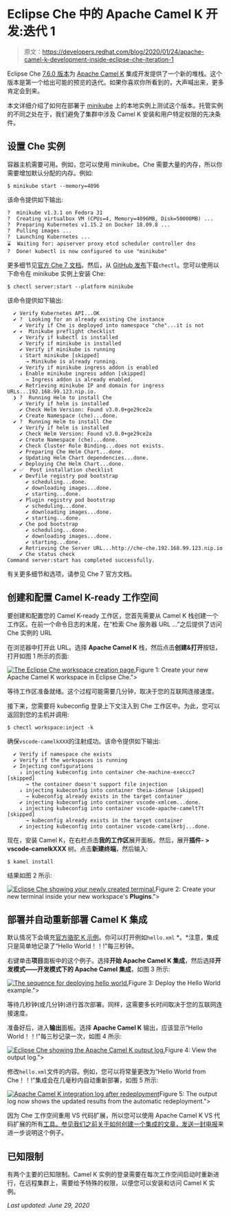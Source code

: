 # Eclipse Che 中的 Apache Camel K 开发:迭代 1

> 原文：<https://developers.redhat.com/blog/2020/01/24/apache-camel-k-development-inside-eclipse-che-iteration-1>

Eclipse Che [7.6.0 版本](https://github.com/eclipse/che/releases/tag/7.6.0)为 [Apache Camel K](https://camel.apache.org/camel-k/latest/index.html) 集成开发提供了一个新的堆栈。这个版本是第一个给出可能的预览的迭代。如果你喜欢你所看到的，大声喊出来，更多肯定会到来。

本文详细介绍了如何在部署于 [minikube](https://minikube.sigs.k8s.io/) 上的本地实例上测试这个版本。托管实例的不同之处在于，我们避免了集群中涉及 Camel K 安装和用户特定权限的先决条件。

## 设置 Che 实例

容器主机需要可用。例如，您可以使用 minikube。Che 需要大量的内存，所以你需要增加默认分配的内存。例如:

```
$ minikube start --memory=4096
```

该命令提供如下输出:

```
?  minikube v1.3.1 on Fedora 31
?  Creating virtualbox VM (CPUs=4, Memory=4096MB, Disk=50000MB) ...
?  Preparing Kubernetes v1.15.2 on Docker 18.09.8 ...
?  Pulling images ...
?  Launching Kubernetes ... 
⌛  Waiting for: apiserver proxy etcd scheduler controller dns
?  Done! kubectl is now configured to use "minikube"

```

更多细节见[官方 Che 7 文档](https://www.eclipse.org/che/docs/che-7/running-che-locally/#using-minikube-to-set-up-kubernetes_running-che-locally)。然后，从 [GitHub 发布](https://github.com/che-incubator/chectl/releases)下载`chectl`。您可以使用以下命令在 minikube 实例上安装 Che:

```
$ chectl server:start --platform minikube
```

该命令提供如下输出:

```
  ✔ Verify Kubernetes API...OK
  ✔ ?  Looking for an already existing Che instance
    ✔ Verify if Che is deployed into namespace "che"...it is not
  ✔ ✈️  Minikube preflight checklist
    ✔ Verify if kubectl is installed
    ✔ Verify if minikube is installed
    ✔ Verify if minikube is running
    ↓ Start minikube [skipped]
      → Minikube is already running.
    ✔ Verify if minikube ingress addon is enabled
    ↓ Enable minikube ingress addon [skipped]
      → Ingress addon is already enabled.
    ✔ Retrieving minikube IP and domain for ingress URLs...192.168.99.123.nip.io.
  ❯ ?‍  Running Helm to install Che
    ✔ Verify if helm is installed
    ✔ Check Helm Version: Found v3.0.0+ge29ce2a
    ✔ Create Namespace (che)...done.
  ✔ ?‍  Running Helm to install Che
    ✔ Verify if helm is installed
    ✔ Check Helm Version: Found v3.0.0+ge29ce2a
    ✔ Create Namespace (che)...done.
    ✔ Check Cluster Role Binding...does not exists.
    ✔ Preparing Che Helm Chart...done.
    ✔ Updating Helm Chart dependencies...done.
    ✔ Deploying Che Helm Chart...done.
  ✔ ✅  Post installation checklist
    ✔ Devfile registry pod bootstrap
      ✔ scheduling...done.
      ✔ downloading images...done.
      ✔ starting...done.
    ✔ Plugin registry pod bootstrap
      ✔ scheduling...done.
      ✔ downloading images...done.
      ✔ starting...done.
    ✔ Che pod bootstrap
      ✔ scheduling...done.
      ✔ downloading images...done.
      ✔ starting...done.
    ✔ Retrieving Che Server URL...http://che-che.192.168.99.123.nip.io
    ✔ Che status check
Command server:start has completed successfully.

```

有关更多细节和选项，请参见 Che 7 官方文档。

## 创建和配置 Camel K-ready 工作空间

要创建和配置您的 Camel K-ready 工作区，您首先需要从 Camel K 栈创建一个工作区。在前一个命令日志的末尾，在“检索 Che 服务器 URL ...”之后提供了访问 Che 实例的 URL

在浏览器中打开此 URL。选择 **Apache Camel K** 栈，然后点击**创建&打开**按钮，打开如图 1 所示的页面:

[![The Eclipse Che workspace creation page.](img/d9288beef69d7dda9f2c90806e556127.png "Apache Camel K stack in Che")](/sites/default/files/blog/2020/01/Screenshot-from-2020-01-02-14-05-03.png)Figure 1: Create your new Apache Camel K workspace in Eclipse Che.">

等待工作区准备就绪。这个过程可能需要几分钟，取决于您的互联网连接速度。

接下来，您需要将 kubeconfig 登录上下文注入到 Che 工作区中。为此，您可以返回到您的主机并调用:

```
$ chectl workspace:inject -k
```

确保`vscode-camelkXXX`的注射成功。该命令提供如下输出:

```
  ✔ Verify if namespace che exists
  ✔ Verify if the workspaces is running
  ✔ Injecting configurations
    ↓ injecting kubeconfig into container che-machine-execcc7 [skipped]
      → the container doesn't support file injection
    ↓ injecting kubeconfig into container theia-idenue [skipped]
      → kubeconfig already exists in the target container
    ✔ injecting kubeconfig into container vscode-xmlcem...done.
    ↓ injecting kubeconfig into container vscode-apache-camelt7t [skipped]
      → kubeconfig already exists in the target container
    ✔ injecting kubeconfig into container vscode-camelkrbj...done.
```

现在，安装 Camel K，在右栏点击**我的工作区**展开面板。然后，展开**插件- > vscode-camelkXXX** 树。点击**新建终端**，然后输入:

```
$ kamel install
```

结果如图 2 所示:

[![Eclipse Che showing your newly created terminal.](img/0f475920e33ea136bf2dff55cd400e19.png "install camel K")](/sites/default/files/blog/2020/01/Screenshot-from-2020-01-02-14-24-11.png)Figure 2: Create your new terminal inside your new workspace's **Plugins**.">

## 部署并自动重新部署 Camel K 集成

默认情况下会填充[官方骆驼 K 示例](https://github.com/apache/camel-k/tree/master/examples)。你可以打开例如`hello.xml` *。*注意，集成只是简单地记录了“Hello World！！!"每三秒钟。

右键单击**项目**面板中的这个例子。选择**开始 Apache Camel K 集成**，然后选择**开发模式——开发模式下的 Apache Camel 集成**，如图 3 所示:

[![The sequence for deploying hello world.](img/371378138785f6537a62894ef89d4a12.png "Start Camel K integration in Che")](/sites/default/files/blog/2020/01/startInDevMode.gif)Figure 3: Deploy the Hello World example.">

等待几秒钟(或几分钟)进行首次部署。同样，这需要多长时间取决于您的互联网连接速度。

准备好后，进入**输出**面板。选择 **Apache Camel K** 输出，应该显示“Hello World！！!"每三秒记录一次，如图 4 所示:

[![Eclipse Che showing the Apache Camel K output log.](img/a3f02444cf81c56e3cf0e8c0be85a37b.png "Apache Camel K integration log in Che")](/sites/default/files/blog/2020/01/Screenshot-from-2020-01-02-14-37-37.png)Figure 4: View the output log.">

修改`hello.xml`文件的内容。例如，您可以将常量更改为“Hello World from Che！！!"集成会在几毫秒内自动重新部署，如图 5 所示:

[![](img/bebb85e95d5a16d855e0e708c6ddf4fd.png "Apache Camel K integration log after redeployment")](/sites/default/files/blog/2020/01/Screenshot-from-2020-01-02-14-39-07.png)Figure 5: The output log now shows the updated results from the automatic redeployment.">

因为 Che 工作空间重用 VS 代码扩展，所以您可以使用 Apache Camel K VS 代码扩展的所有[工具。参见我们之前关于](https://marketplace.visualstudio.com/items?itemName=redhat.vscode-camelk)[如何创建一个集成的文章，发送一封电报](https://developers.redhat.com/blog/2019/09/30/sending-a-telegram-with-apache-camel-k-and-visual-studio-code/)来进一步说明这个例子。

## 已知限制

有两个主要的已知限制。Camel K 实例的登录需要在每次工作空间启动时重新进行，在远程集群上，需要给予特殊的权限，以便您可以安装和访问 Camel K 实例。

*Last updated: June 29, 2020*